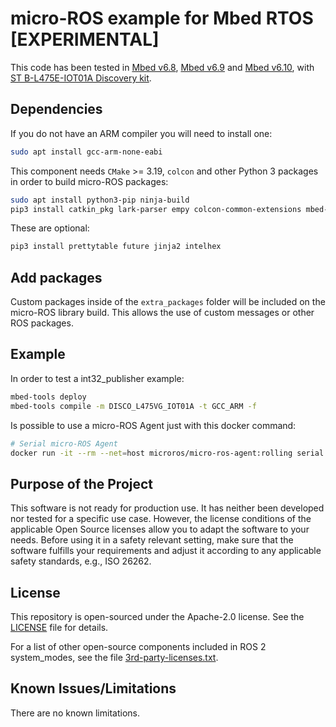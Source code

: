 # micro-ROS example for Mbed RTOS [EXPERIMENTAL]

This code has been tested in [Mbed v6.8](https://os.mbed.com/docs/mbed-os/v6.8), [Mbed v6.9](https://os.mbed.com/docs/mbed-os/v6.9) and [Mbed v6.10](https://os.mbed.com/docs/mbed-os/v6.10), with [ST B-L475E-IOT01A Discovery kit](https://os.mbed.com/platforms/ST-Discovery-L475E-IOT01A/).

## Dependencies

If you do not have an ARM compiler you will need to install one:

```bash
sudo apt install gcc-arm-none-eabi
```

This component needs `CMake` >= 3.19, `colcon` and other Python 3 packages in order to build micro-ROS packages:

```bash
sudo apt install python3-pip ninja-build
pip3 install catkin_pkg lark-parser empy colcon-common-extensions mbed-tools
```

These are optional:

```bash
pip3 install prettytable future jinja2 intelhex
```

## Add packages
Custom packages inside of the `extra_packages` folder will be included on the micro-ROS library build.
This allows the use of custom messages or other ROS packages.

## Example

In order to test a int32_publisher example:

```bash
mbed-tools deploy
mbed-tools compile -m DISCO_L475VG_IOT01A -t GCC_ARM -f
```

Is possible to use a micro-ROS Agent just with this docker command:

```bash
# Serial micro-ROS Agent
docker run -it --rm --net=host microros/micro-ros-agent:rolling serial --dev [PORT] -v6
```

## Purpose of the Project

This software is not ready for production use. It has neither been developed nor
tested for a specific use case. However, the license conditions of the
applicable Open Source licenses allow you to adapt the software to your needs.
Before using it in a safety relevant setting, make sure that the software
fulfills your requirements and adjust it according to any applicable safety
standards, e.g., ISO 26262.

## License

This repository is open-sourced under the Apache-2.0 license. See the [LICENSE](LICENSE) file for details.

For a list of other open-source components included in ROS 2 system_modes,
see the file [3rd-party-licenses.txt](3rd-party-licenses.txt).

## Known Issues/Limitations

There are no known limitations.
